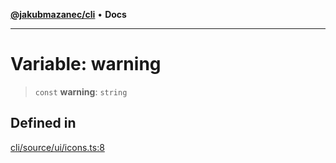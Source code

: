 [**@jakubmazanec/cli**](../../../README.md) • **Docs**

---

# Variable: warning

> `const` **warning**: `string`

## Defined in

[cli/source/ui/icons.ts:8](https://github.com/jakubmazanec/tools/blob/1c4f0471e4ca7ee64c14124101a8ac795175e9bf/packages/cli/source/ui/icons.ts#L8)
